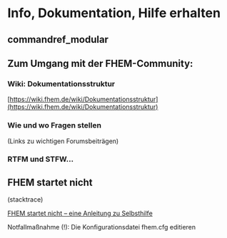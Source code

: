 
# Info, Dokumentation, Hilfe erhalten

## commandref_modular

## Zum Umgang mit der FHEM-Community:

### Wiki: Dokumentationsstruktur

[https://wiki.fhem.de/wiki/Dokumentationsstruktur](https://wiki.fhem.de/wiki/Dokumentationsstruktur)

### Wie und wo Fragen stellen

(Links zu wichtigen Forumsbeiträgen)

### RTFM und STFW...

## FHEM startet nicht

(stacktrace)

[FHEM startet nicht – eine Anleitung zu
Selbsthilfe](https://wiki.fhem.de/wiki/FHEM_startet_nicht_-_Tipps_zur_Fehlersuche)

Notfallmaßnahme (!): Die Konfigurationsdatei fhem.cfg editieren

